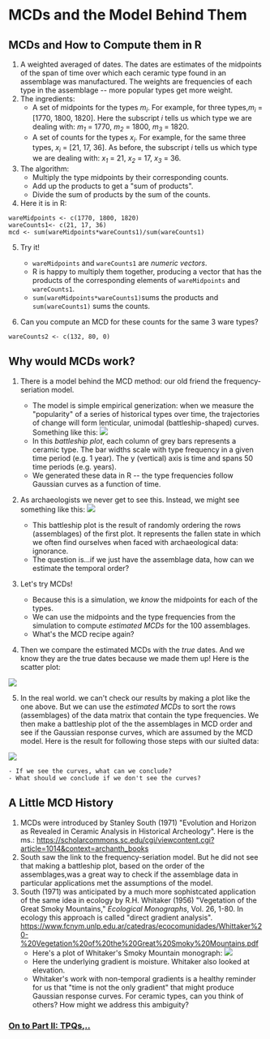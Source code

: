 # MCDs and the Model Behind Them
## MCDs and How to Compute them in R
1. A weighted averaged of dates. The dates are estimates of the midpoints of the span of time over which each ceramic type found in an assemblage was manufactured. The weights are frequencies of each type in the assemblage -- more popular types get more weight.  
2. The ingredients:
    - A set of midpoints for the types *m<sub>i</sub>*. For example, for three types,*m<sub>i</sub>* = [1770, 1800, 1820]. Here the subscript *i* tells us which type we are dealing with: *m<sub>1</sub>* = 1770, *m<sub>2</sub>* = 1800, *m<sub>3</sub>* = 1820.     
    - A set of counts for the types  *x<sub>i</sub>*. For example, for the same three types,  *x<sub>i</sub>* = [21, 17, 36]. As before, the subscript *i* tells us which type we are dealing with: *x<sub>1</sub>* = 21, *x<sub>2</sub>* = 17, *x<sub>3</sub>* = 36.     
3. The algorithm:
    - Multiply the type midpoints by their corresponding counts.
    - Add up the products to get a "sum of products".
    - Divide the sum of products by the sum of the counts.
4. Here it is in R: 
``` 
wareMidpoints <- c(1770, 1800, 1820) 
wareCounts1<- c(21, 17, 36) 
mcd <- sum(wareMidpoints*wareCounts1)/sum(wareCounts1)
``` 
5. Try it!
    - ```wareMidpoints``` and ```wareCounts1``` are *numeric vectors*. 
    - R is happy to multiply them together, producing a vector that has the products of the corresponding elements of ```wareMidpoints``` and ```wareCounts1```.
    - ```sum(wareMidpoints*wareCounts1)```sums the products and ```sum(wareCounts1)``` sums the counts.
  
6. Can you compute an MCD for these counts for the same 3 ware types?
```
wareCounts2 <- c(132, 80, 0) 
```

    
## Why would MCDs work?
1.  There is a model behind the MCD method: our old friend the frequency-seriation model.
    - The model is simple empirical generization: when we measure the "popularity" of a series of historical types over time, the trajectories of change will form lenticular, unimodal (battleship-shaped) curves. Something like this:
![](./Images/TrueOrderBattleshipPlot.png)
    - In this *battleship plot*, each column of grey bars represents a ceramic type. The bar widths scale with type frequency in a given time period (e.g. 1 year). The y (vertical) axis is time and spans 50 time periods (e.g. years).
    - We generated these data in R -- the type frequencies follow Gaussian curves as a function of time.   
2. As archaeologists we never get to see this. Instead, we might see something like this:
![](./Images/RandomOrderBattleshipPlot.png)   
    - This battleship plot is the result of randomly ordering the rows (assemblages) of the first plot. It represents the fallen state in which we often find ourselves when faced with archaeological data: ignorance.
    - The question is...if we just have the assemblage data, how can we estimate the temporal order?
3. Let's try MCDs!
    - Because this is a simulation, we *know* the midpoints for each of the types. 
    - We can use the midpoints and the type frequencies from the simulation to compute *estimated MCDs* for the 100 assemblages.
    - What's the MCD recipe again?

4. Then we compare the estimated MCDs with the *true* dates. And we know they are the true dates because we made them up! Here is the scatter plot:

![](./Images/TrueMCDvsEstimatedMCD.png)

5. In the real world. we can't check our results by making a plot like the one above. But we can use the *estimated MCDs* to sort the rows (assemblages) of the data matrix that contain the type frequencies. We then make a battleship plot of the the assemblages in MCD order and see if the Gaussian response curves, which are assumed by the MCD model. Here is the result for following those steps with our siulted data: 
   
![](./Images/EstMCDOrderBattlehipPlot.png)  

    - If we see the curves, what can we conclude? 
    - What should we conclude if we don't see the curves?

## A Little MCD History
1. MCDs were introduced by Stanley South (1971) "Evolution and Horizon as Revealed in Ceramic Analysis in Historical Archeology". Here is the ms.: 
https://scholarcommons.sc.edu/cgi/viewcontent.cgi?article=1014&context=archanth_books
2. South saw the link to the frequency-seriation model. But he did not see that making a battleship plot, based on the order of the assemblages,was a great way to check if the assemblage data in particular applications met the assumptions of the model.
3. South (1971) was anticipated by a much more sophistcated application of the same idea in ecology by R.H. Whitaker (1956) "Vegetation of the Great Smoky Mountains," *Ecological Monographs*, Vol. 26, 1-80. In ecology this approach is called "direct gradient analysis". 
https://www.fcnym.unlp.edu.ar/catedras/ecocomunidades/Whittaker%20-%20Vegetation%20of%20the%20Great%20Smoky%20Mountains.pdf
    - Here's a plot of Whitaker's Smoky Mountain monograph:
![](./Images/Whitaker1954Gradients.png)
    - Here the underlying gradient is moisture. Whitaker also looked at elevation.
    - Whitaker's work with non-temporal gradients is a healthy reminder for us that "time is not the only gradient" that might produce Gaussian response curves. For ceramic types, can you think of others? How might we address this ambiguity?
     

### [On to Part II: TPQs,..](https://github.com/DAACS-Research-Consortium/DAACS-Open-Academy/blob/main/FSS2021/Workshop5/Part_II.md)

   
   
